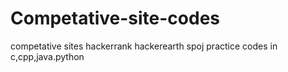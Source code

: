 # Competative-site-codes
competative sites hackerrank hackerearth spoj practice codes in c,cpp,java.python
